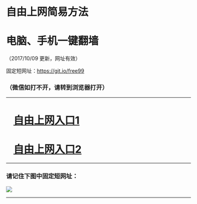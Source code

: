 ﻿# 自由上网简易方法

# 电脑、手机一键翻墙

（2017/10/09 更新，网址有效）

固定短网址：https://git.io/free99

### （微信如打不开，请转到浏览器打开）


***





# &nbsp;&nbsp; <a href="http://ft2376726143.fwq-tz-1001.info/fwqtz01.html?t=100900113747 " target="_blank">自由上网入口1</a>
# &nbsp;&nbsp; <a href="http://ft1453032283.fwq-tz-1002.info/fwqtz02.html?t=10090015246 " target="_blank">自由上网入口2</a>
***

### 请记住下图中固定短网址：

<img src="https://s3-us-west-2.amazonaws.com/fwq-1001/yjfq-20170905okok.png" /> 


***

